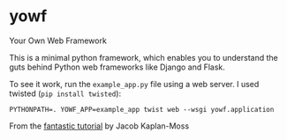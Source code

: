 # yowf
Your Own Web Framework

This is a minimal python framework, which enables you to understand the guts behind Python web frameworks like Django and Flask.

To see it work, run the `example_app.py` file using a web server. I used twisted (`pip install twisted`):

`PYTHONPATH=. YOWF_APP=example_app twist web --wsgi yowf.application`

From the [fantastic tutorial](https://github.com/jacobian/pycon2017) by Jacob Kaplan-Moss
